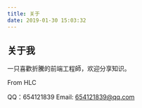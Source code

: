 ```yaml
---
title: 关于
date: 2019-01-30 15:03:32
---
```

## 关于我

一只喜歡折騰的前端工程師，欢迎分享知识。

From HLC

QQ：654121839
Email: 654121839@qq.com
